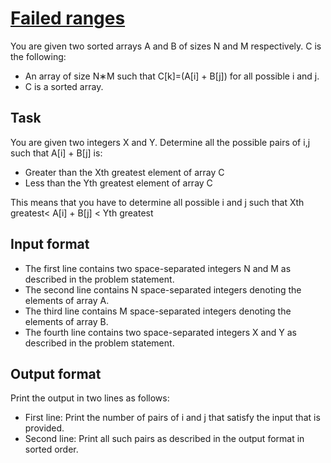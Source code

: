 # [Failed ranges][link]

You are given two sorted arrays A and B of sizes N and M respectively. C is the following:

- An array of size N∗M such that C[k]=(A[i] + B[j]) for all possible i and j.
- C is a sorted array.

## Task

You are given two integers X and Y. Determine all the possible pairs of i,j such that A[i] + B[j] is:

- Greater than the Xth greatest element of array C
- Less than the Yth greatest element of array C

This means that you have to determine all possible i and j such that Xth greatest< A[i] + B[j] < Yth greatest

## Input format

- The first line contains two space-separated integers N and M as described in the problem statement.
- The second line contains N space-separated integers denoting the elements of array A.
- The third line contains M space-separated integers denoting the elements of array B.
- The fourth line contains two space-separated integers X and Y as described in the problem statement.

## Output format

Print the output in two lines as follows:

- First line: Print the number of pairs of i and j that satisfy the input that is provided.
- Second line: Print all such pairs as described in the output format in sorted order.

[link]: https://www.hackerearth.com/practice/algorithms/searching/binary-search/practice-problems/algorithm/failed-ranges-8d8e811d/
